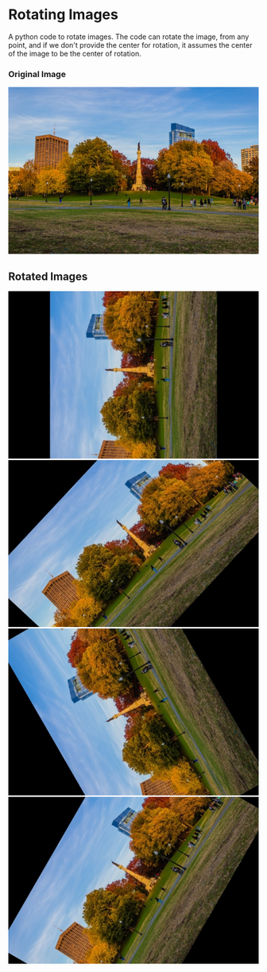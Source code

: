 # Rotating Images
A python code to rotate images. The code can rotate the image, from any point, and  if we don't provide the center for rotation, it assumes the center of the image to be the center of rotation. 

### Original Image
<img src="park.jpg">

## Rotated Images
<img src="rotated_1.jpg">
<img src="rotated_2.jpg">
<img src="rotated_3.jpg">
<img src="rotated_4.jpg">